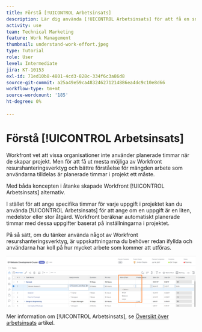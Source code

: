 ```yaml
---
title: Förstå [!UICONTROL Arbetsinsats]
description: Lär dig använda [!UICONTROL Arbetsinsats] för att få en snabb uppskattning av planerade timmar i projekttidslinjen.
activity: use
team: Technical Marketing
feature: Work Management
thumbnail: understand-work-effort.jpeg
type: Tutorial
role: User
level: Intermediate
jira: KT-10153
exl-id: 71ed10b8-4801-4cd3-828c-334f6c3a86d8
source-git-commit: a25a49e59ca483246271214886ea4dc9c10e8d66
workflow-type: tm+mt
source-wordcount: '185'
ht-degree: 0%

---
```


# Förstå [!UICONTROL Arbetsinsats]

Workfront vet att vissa organisationer inte använder planerade timmar när de skapar projekt. Men för att få ut mesta möjliga av Workfront resurshanteringsverktyg och bättre förståelse för mängden arbete som användarna tilldelas är planerade timmar i projekt ett måste.

Med båda koncepten i åtanke skapade Workfront [!UICONTROL Arbetsinsats] alternativ.

I stället för att ange specifika timmar för varje uppgift i projektet kan du använda [!UICONTROL Arbetsinsats] för att ange om en uppgift är en liten, medelstor eller stor åtgärd. Workfront beräknar automatiskt planerade timmar med dessa uppgifter baserat på inställningarna i projektet.

På så sätt, om du tänker använda något av Workfront resurshanteringsverktyg, är uppskattningarna du behöver redan ifyllda och användarna har koll på hur mycket arbete som kommer att utföras.

![Projektuppgiftslista med [!UICONTROL Arbetsinsats] kolumn](assets/planner-fund-work-effort.png)

Mer information om [!UICONTROL Arbetsinsats], se [Översikt över arbetsinsats](https://experienceleague.adobe.com/docs/workfront/using/manage-work/tasks/task-information/work-effort.html?lang=en) artikel.
